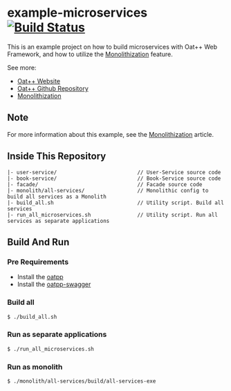 # example-microservices [![Build Status](https://dev.azure.com/lganzzzo/lganzzzo/_apis/build/status/oatpp.example-microservices?branchName=master)](https://dev.azure.com/lganzzzo/lganzzzo/_build/latest?definitionId=22&branchName=master)

This is an example project on how to build microservices with Oat++ Web Framework, and how to utilize the [Monolithization](https://oatpp.io/docs/monolithization/) feature.

See more:

- [Oat++ Website](https://oatpp.io/)
- [Oat++ Github Repository](https://github.com/oatpp/oatpp)
- [Monolithization](https://oatpp.io/docs/monolithization/)

## Note

For more information about this example, see the [Monolithization](https://oatpp.io/docs/monolithization/) article.

## Inside This Repository

```
|- user-service/                          // User-Service source code
|- book-service/                          // Book-Service source code
|- facade/                                // Facade source code
|- monolith/all-services/                 // Monolithic config to build all services as a Monolith
|- build_all.sh                           // Utility script. Build all services
|- run_all_microservices.sh               // Utility script. Run all services as separate applications
```

## Build And Run

### Pre Requirements

- Install the [oatpp](https://github.com/oatpp/oatpp)
- Install the [oatpp-swagger](https://github.com/oatpp/oatpp-swagger)

### Build all

```bash
$ ./build_all.sh 
```

### Run as separate applications

```bash
$ ./run_all_microservices.sh 
```

### Run as monolith

```bash
$ ./monolith/all-services/build/all-services-exe
```
